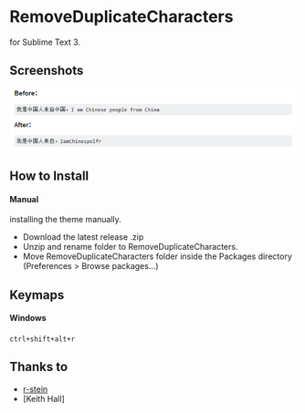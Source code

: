 # RemoveDuplicateCharacters
for Sublime Text 3.
## Screenshots
![screenshots](https://raw.githubusercontent.com/xianghongai/RemoveDuplicateCharacters/master/screenshots/remove-duplicate-characters-demo.png)
## How to Install
#### Manual
installing the theme manually.
- Download the latest release .zip
- Unzip and rename folder to RemoveDuplicateCharacters.
- Move RemoveDuplicateCharacters folder inside the Packages directory (Preferences > Browse packages...)
## Keymaps
#### Windows
```ctrl+shift+alt+r```
## Thanks to
- [r-stein](http://stackoverflow.com/questions/36884079/how-to-remove-duplicate-characters-in-sublime)
- [Keith Hall]

